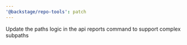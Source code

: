 ```yaml
---
'@backstage/repo-tools': patch
---
```


Update the paths logic in the api reports command to support complex subpaths
